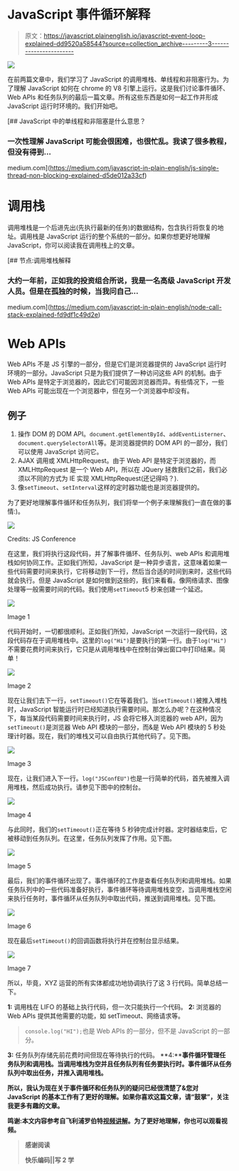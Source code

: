 # JavaScript 事件循环解释

> 原文：<https://javascript.plainenglish.io/javascript-event-loop-explained-dd9520a58544?source=collection_archive---------3----------------------->

![](img/84f1ee7c4465164da08f7df064ca8266.png)

在前两篇文章中，我们学习了 JavaScript 的调用堆栈、单线程和非阻塞行为。为了理解 JavaScript 如何在 chrome 的 V8 引擎上运行。这是我们讨论事件循环、Web APIs 和任务队列的最后一篇文章。所有这些东西是如何一起工作并形成 JavaScript 运行时环境的。我们开始吧。

[](https://medium.com/javascript-in-plain-english/js-single-thread-non-blocking-explained-d5de012a33cf) [## JavaScript 中的单线程和非阻塞是什么意思？

### 一次性理解 JavaScript 可能会很困难，也很忙乱。我读了很多教程，但没有得到…

medium.com](https://medium.com/javascript-in-plain-english/js-single-thread-non-blocking-explained-d5de012a33cf) 

# 调用栈

调用堆栈是一个后进先出(先执行最新的任务)的数据结构，包含执行将恢复的地址。调用栈是 JavaScript 运行的整个系统的一部分。如果你想更好地理解 JavaScript，你可以阅读我在调用栈上的文章。

[](https://medium.com/javascript-in-plain-english/node-call-stack-explained-fd9df1c49d2e) [## 节点:调用堆栈解释

### 大约一年前，正如我的投资组合所说，我是一名高级 JavaScript 开发人员。但是在孤独的时候，当我问自己…

medium.com](https://medium.com/javascript-in-plain-english/node-call-stack-explained-fd9df1c49d2e) 

# Web APIs

Web APIs 不是 JS 引擎的一部分，但是它们是浏览器提供的 JavaScript 运行时环境的一部分。JavaScript 只是为我们提供了一种访问这些 API 的机制。由于 Web APIs 是特定于浏览器的，因此它们可能因浏览器而异。有些情况下，一些 Web APIs 可能出现在一个浏览器中，但在另一个浏览器中却没有。

## 例子

1.  操作 DOM 的 DOM API。`document.getElementById`、`addEventListerner`、`document.querySelectorAll`等。是浏览器提供的 DOM API 的一部分，我们可以使用 JavaScript 访问它。
2.  AJAX 调用或 XMLHttpRequest。由于 Web API 是特定于浏览器的，而 XMLHttpRequest 是一个 Web API，所以在 JQuery 拯救我们之前，我们必须以不同的方式为 IE 实现 XMLHttpRequest(还记得吗？).
3.  像`setTimeout`、`setInterval`这样的定时器功能也是浏览器提供的。

为了更好地理解事件循环和任务队列，我们将举一个例子来理解我们一直在做的事情:)。

![](img/27823355562359727fcfd89f269e8de3.png)

Credits: JS Conference

在这里，我们将执行这段代码，并了解事件循环、任务队列、web APIs 和调用堆栈如何协同工作。正如我们所知，JavaScript 是一种异步语言，这意味着如果一些代码需要时间来执行，它将移动到下一行，然后当合适的时间到来时，这些代码就会执行。但是 JavaScript 是如何做到这些的，我们来看看。像网络请求、图像处理等一般需要时间的代码。我们使用`setTimeout`5 秒来创建一个延迟。

![](img/53991f6a4738e4a832e81a1058295c27.png)

Image 1

代码开始时，一切都很顺利。正如我们所知，JavaScript 一次运行一段代码，这段代码存在于调用堆栈中。这里的`log("Hi")`是要执行的第一行。由于`log("Hi")`不需要花费时间来执行，它只是从调用堆栈中在控制台弹出窗口中打印结果。简单！

![](img/f6d5127a2a7876e7cf38edc25f587058.png)

Image 2

现在让我们去下一行，`setTimeout()`它在等着我们。当`setTimeout()`被推入堆栈时，JavaScript 智能运行时已经知道执行需要时间。那怎么办呢？在这种情况下，每当某段代码需要时间来执行时，JS 会将它移入浏览器的 web API，因为`setTimeout()`是浏览器 Web API 模块的一部分，而&是 Web API 模块的 5 秒处理计时器。现在，我们的堆栈又可以自由执行其他代码了。见下图。

![](img/d48978956679d32fe12dc404121f358b.png)

Image 3

现在，让我们进入下一行。`log("JSConfEU")`也是一行简单的代码，首先被推入调用堆栈，然后成功执行。请参见下图中的控制台。

![](img/a69e0d797cd03aa857df9191524019bf.png)

Image 4

与此同时，我们的`setTimeout()`正在等待 5 秒钟完成计时器。定时器结束后，它被移动到任务队列。在这里，任务队列发挥了作用。见下图。

![](img/e9c193f9830d680c107d31b9eb61be73.png)

Image 5

最后，我们的事件循环出现了。事件循环的工作是查看任务队列和调用堆栈。如果任务队列中的一些代码准备好执行，事件循环等待调用堆栈变空，当调用堆栈空闲来执行任务时，事件循环从任务队列中取出代码，推送到调用堆栈。见下图。

![](img/b949421ef7f9c118c60275697cbd3e97.png)

Image 6

现在最后`setTimeout()`的回调函数将执行并在控制台显示结果。

![](img/6c59ad8506505eab6a2f5ba5a7379a42.png)

Image 7

所以，毕竟，XYZ 运营的所有实体都成功地协调执行了这 3 行代码。简单总结一下。

**1:** 调用栈在 LIFO 的基础上执行代码，但一次只能执行一个代码。
**2:** 浏览器的 Web APIs 提供其他需要的功能，如 setTimeout、网络请求等。

> `console.log("HI");`也是 Web APIs 的一部分，但不是 JavaScript 的一部分。

**3:** 任务队列存储先前花费时间但现在等待执行的代码。
**4:****事件循环管理任务队列和调用栈。当调用堆栈为空并且任务队列有任务要执行时。事件循环从任务队列中取出任务，并推入调用堆栈。**

**所以，我认为现在关于事件循环和任务队列的疑问已经很清楚了&您对 JavaScript 的基本工作有了更好的理解。如果你喜欢这篇文章，请“鼓掌”，关注我更多有趣的文章。**

**鸣谢:本文内容参考自飞利浦罗伯特[视频讲解](https://www.youtube.com/watch?v=8aGhZQkoFbQ)。为了更好地理解，你也可以观看视频。**

> **感谢阅读**
> 
> **快乐编码||写 2 学**